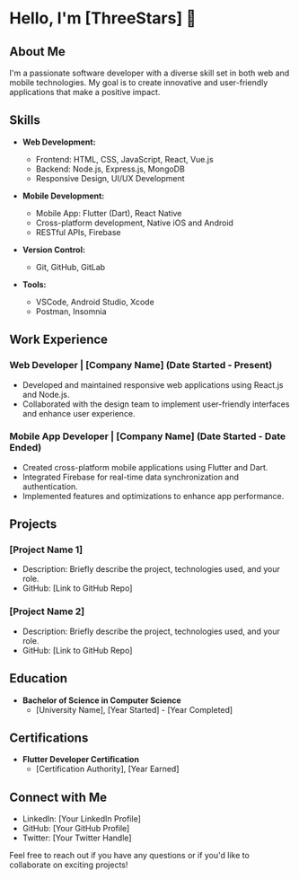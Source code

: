 # Hello, I'm [ThreeStars] 👋

## About Me

I'm a passionate software developer with a diverse skill set in both web and mobile technologies. My goal is to create innovative and user-friendly applications that make a positive impact.

## Skills

- **Web Development:**
  - Frontend: HTML, CSS, JavaScript, React, Vue.js
  - Backend: Node.js, Express.js, MongoDB
  - Responsive Design, UI/UX Development

- **Mobile Development:**
  - Mobile App: Flutter (Dart), React Native
  - Cross-platform development, Native iOS and Android
  - RESTful APIs, Firebase

- **Version Control:**
  - Git, GitHub, GitLab

- **Tools:**
  - VSCode, Android Studio, Xcode
  - Postman, Insomnia

## Work Experience

### Web Developer | [Company Name] (Date Started - Present)

- Developed and maintained responsive web applications using React.js and Node.js.
- Collaborated with the design team to implement user-friendly interfaces and enhance user experience.

### Mobile App Developer | [Company Name] (Date Started - Date Ended)

- Created cross-platform mobile applications using Flutter and Dart.
- Integrated Firebase for real-time data synchronization and authentication.
- Implemented features and optimizations to enhance app performance.

## Projects

### [Project Name 1]

- Description: Briefly describe the project, technologies used, and your role.
- GitHub: [Link to GitHub Repo]

### [Project Name 2]

- Description: Briefly describe the project, technologies used, and your role.
- GitHub: [Link to GitHub Repo]

## Education

- **Bachelor of Science in Computer Science**
  - [University Name], [Year Started] - [Year Completed]

## Certifications

- **Flutter Developer Certification**
  - [Certification Authority], [Year Earned]

## Connect with Me

- LinkedIn: [Your LinkedIn Profile]
- GitHub: [Your GitHub Profile]
- Twitter: [Your Twitter Handle]

Feel free to reach out if you have any questions or if you'd like to collaborate on exciting projects!
